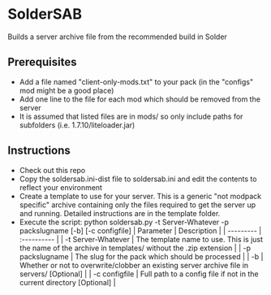 # SolderSAB
Builds a server archive file from the recommended build in Solder

## Prerequisites
* Add a file named "client-only-mods.txt" to your pack (in the "configs" mod might be a good place)
* Add one line to the file for each mod which should be removed from the server
* It is assumed that listed files are in mods/ so only include paths for subfolders (i.e. 1.7.10/liteloader.jar)

## Instructions
* Check out this repo
* Copy the soldersab.ini-dist file to soldersab.ini and edit the contents to reflect your environment
* Create a template to use for your server. This is a generic "not modpack specific" archive containing only the files required to get the server up and running. Detailed instructions are in the template folder.
* Execute the script: python soldersab.py -t Server-Whatever -p packslugname [-b] [-c configfile]
| Parameter | Description |
| --------- | :---------- |
| -t Server-Whatever | The template name to use. This is just the name of the archive in templates/ without the .zip extension |
| -p packslugname    | The slug for the pack which should be processed |
| -b                 | Whether or not to overwrite/clobber an existing server archive file in servers/ [Optional] |
| -c configfile      | Full path to a config file if not in the current directory [Optional] |
